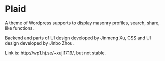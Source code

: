 # Plaid
A theme of Wordpress supports to display masonry profiles, search, share, like functions.

Backend and parts of UI design developed by Jinmeng Xu, CSS and UI design developed by Jinbo Zhou.

Link is: http://wp1.hj.se/~xuji1719/, but not stable.
